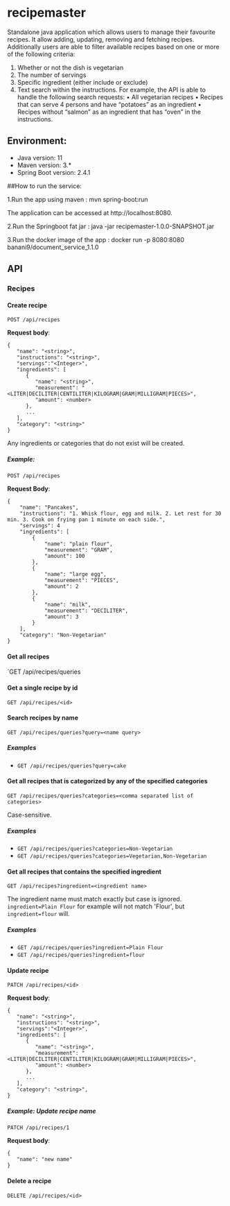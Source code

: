 # recipemaster

Standalone java application which allows users to manage their favourite recipes. It
allow adding, updating, removing and fetching recipes. Additionally users are able to filter
available recipes based on one or more of the following criteria:
1. Whether or not the dish is vegetarian
2. The number of servings
3. Specific ingredient (either include or exclude)
4. Text search within the instructions.
For example, the API is able to handle the following search requests:
• All vegetarian recipes
• Recipes that can serve 4 persons and have “potatoes” as an ingredient
• Recipes without “salmon” as an ingredient that has “oven” in the instructions.

## Environment:
- Java version: 11
- Maven version: 3.*
- Spring Boot version: 2.4.1

##How to run the service:

1.Run the app using maven : mvn spring-boot:run
   
The application can be accessed at http://localhost:8080.

2.Run the Springboot fat jar : java -jar recipemaster-1.0.0-SNAPSHOT.jar

3.Run the docker image of the app : docker run -p 8080:8080 banani9/document_service_1.1.0

## API

### Recipes

#### Create recipe

`POST /api/recipes`

__Request body__:
```
{
   "name": "<string>",
   "instructions": "<string>",
   "servings":"<Integer>",
   "ingredients": [
      {
         "name": "<string>",
         "measurement": "<LITER|DECILITER|CENTILITER|KILOGRAM|GRAM|MILLIGRAM|PIECES>",
         "amount": <number>
      },
      ...
   ],
   "category": "<string>"
}
```

Any ingredients or categories that do not exist will be created.

##### Example:

`POST /api/recipes`

__Request Body__:
```
{
    "name": "Pancakes",
    "instructions": "1. Whisk flour, egg and milk. 2. Let rest for 30 min. 3. Cook on frying pan 1 minute on each side.",
    "servings": 4
    "ingredients": [
        {
            "name": "plain flour",
            "measurement": "GRAM",
            "amount": 100
        },
        {
            "name": "large egg",
            "measurement": "PIECES",
            "amount": 2
        },
        {
            "name": "milk",
            "measurement": "DECILITER",
            "amount": 3
        }
    ],
    "category": "Non-Vegetarian"
}
```

#### Get all recipes

`GET /api/recipes/queries

#### Get a single recipe by id

`GET /api/recipes/<id>`

#### Search recipes by name 

`GET /api/recipes/queries?query=<name query>`

##### Examples

- `GET /api/recipes/queries?query=cake`

#### Get all recipes that is categorized by any of the specified categories

`GET /api/recipes/queries?categories=<comma separated list of categories>`

Case-sensitive.

##### Examples

- `GET /api/recipes/queries?categories=Non-Vegetarian`
- `GET /api/recipes/queries?categories=Vegetarian,Non-Vegetarian`

#### Get all recipes that contains the specified ingredient

`GET /api/recipes?ingredient=<ingredient name>`

The ingredient name must match exactly but case is ignored. `ingredient=Plain Flour` for example will not match 'Flour', but `ingredient=flour` will.

##### Examples

- `GET /api/recipes/queries?ingredient=Plain Flour`
- `GET /api/recipes/queries?ingredient=flour`

#### Update recipe

`PATCH /api/recipes/<id>`

__Request body__:
```
{
   "name": "<string>",
   "instructions": "<string>",
   "servings":"<Integer>",
   "ingredients": [
      {
         "name": "<string>",
         "measurement": "<LITER|DECILITER|CENTILITER|KILOGRAM|GRAM|MILLIGRAM|PIECES>",
         "amount": <number>
      },
      ...
   ],
   "category": "<string>",
}
```

##### Example: Update recipe name

`PATCH /api/recipes/1`

__Request body__:
```
{
   "name": "new name"
}
```

#### Delete a recipe

`DELETE /api/recipes/<id>`
